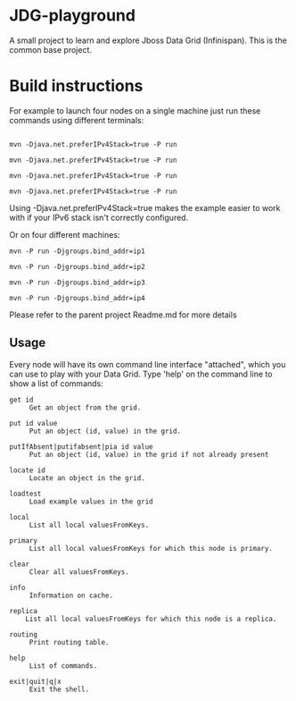 JDG-playground
==============

A small project to learn and explore Jboss Data Grid (Infinispan).
This is the common base project.

Build instructions
==================

For example to launch four nodes on a single machine just run these commands using different terminals:

```shell

mvn -Djava.net.preferIPv4Stack=true -P run

mvn -Djava.net.preferIPv4Stack=true -P run

mvn -Djava.net.preferIPv4Stack=true -P run

mvn -Djava.net.preferIPv4Stack=true -P run
```

Using -Djava.net.preferIPv4Stack=true makes the example easier to work with if your IPv6 stack isn't correctly configured.

Or on four different machines:

```shell
mvn -P run -Djgroups.bind_addr=ip1

mvn -P run -Djgroups.bind_addr=ip2

mvn -P run -Djgroups.bind_addr=ip3

mvn -P run -Djgroups.bind_addr=ip4
```

Please refer to the parent project Readme.md for more details

Usage
-----

Every node will have its own command line interface "attached", which you can use to play with your Data Grid.
Type 'help' on the command line to show a list of commands:

```shell
get id
     Get an object from the grid.

put id value
     Put an object (id, value) in the grid.

putIfAbsent|putifabsent|pia id value
     Put an object (id, value) in the grid if not already present

locate id
     Locate an object in the grid.

loadtest
     Load example values in the grid

local
     List all local valuesFromKeys.

primary
     List all local valuesFromKeys for which this node is primary.

clear
     Clear all valuesFromKeys.

info
     Information on cache.

replica
    List all local valuesFromKeys for which this node is a replica.
    
routing
     Print routing table.

help
     List of commands.

exit|quit|q|x
     Exit the shell.
```